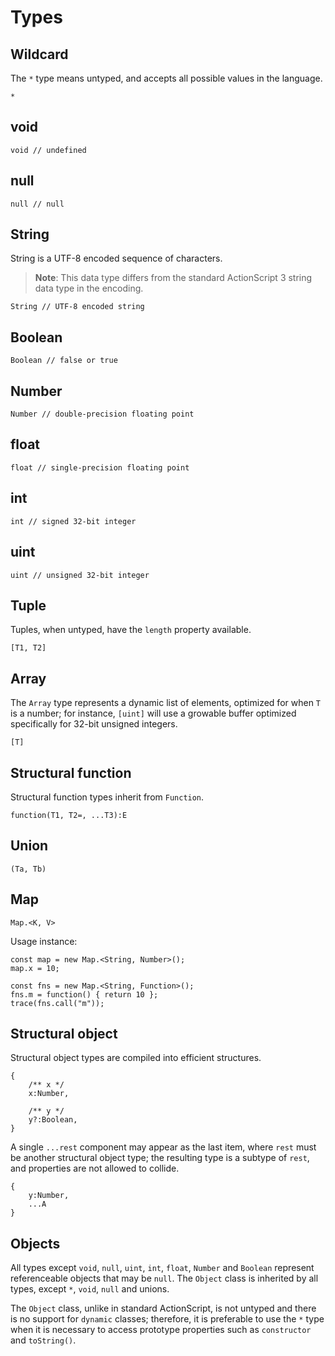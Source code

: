 # Types

## Wildcard

The `*` type means untyped, and accepts all possible values in the language.

```
*
```

## void

```
void // undefined
```

## null

```
null // null
```

## String

String is a UTF-8 encoded sequence of characters.

> **Note**: This data type differs from the standard ActionScript 3 string data type in the encoding.

```
String // UTF-8 encoded string
```

## Boolean

```
Boolean // false or true
```

## Number

```
Number // double-precision floating point
```

## float

```
float // single-precision floating point
```

## int

```
int // signed 32-bit integer
```

## uint

```
uint // unsigned 32-bit integer
```

## Tuple

Tuples, when untyped, have the `length` property available.

```
[T1, T2]
```

## Array

The `Array` type represents a dynamic list of elements, optimized for when `T` is a number; for instance, `[uint]` will use a growable buffer optimized specifically for 32-bit unsigned integers.

```
[T]
```

## Structural function

Structural function types inherit from `Function`.

```
function(T1, T2=, ...T3):E
```

## Union

```
(Ta, Tb)
```

## Map

```
Map.<K, V>
```

Usage instance:

```
const map = new Map.<String, Number>();
map.x = 10;

const fns = new Map.<String, Function>();
fns.m = function() { return 10 };
trace(fns.call("m"));
```

## Structural object

Structural object types are compiled into efficient structures.

```
{
    /** x */
    x:Number,

    /** y */
    y?:Boolean,
}
```

A single `...rest` component may appear as the last item, where `rest` must be another structural object type; the resulting type is a subtype of `rest`, and properties are not allowed to collide.

```
{
    y:Number,
    ...A
}
```

## Objects

All types except `void`, `null`, `uint`, `int`, `float`, `Number` and `Boolean` represent referenceable objects that may be `null`. The `Object` class is inherited by all types, except `*`, `void`, `null` and unions.

The `Object` class, unlike in standard ActionScript, is not untyped and there is no support for `dynamic` classes; therefore, it is preferable to use the `*` type when it is necessary to access prototype properties such as `constructor` and `toString()`.